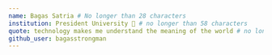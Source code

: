 ```yaml
---
name: Bagas Satria # No longer than 28 characters
institution: President University 🚩 # no longer than 58 characters
quote: technology makes me understand the meaning of the world # no longer than 100 characters, avoid using quotes(") to guarantee the format remains the same.
github_user: bagasstrongman
---
```

